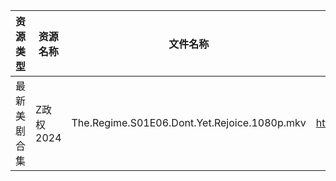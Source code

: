 | 资源类型   | 资源名称    | 文件名称                                         | 分享链接                                 | 更新时间                |
| ------ | ------- | -------------------------------------------- | ------------------------------------ | ------------------- |
| 最新美剧合集 | Z政权2024 | The.Regime.S01E06.Dont.Yet.Rejoice.1080p.mkv | https://www.alipan.com/s/DYN3hGyzZR8 | 2024-04-09 00:06:16 |
